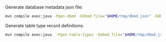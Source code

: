 
Generate database metadata json file:

```sh
mvn compile exec:java -Pgen-dbmd -Ddbmd.file="$HOME/tmp/dbmd.json" -Ddb.props="$HOME/tmp/jdbc-localdev.props"
```

Generate table type record definitions:

```sh
mvn compile exec:java  -Pgen-table-types -Ddbmd.file="$HOME/tmp/dbmd.json" -Djava.base.dir="$HOME/tmp" -Djava.package="org.myapp"
```
